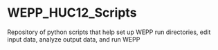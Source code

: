 # WEPP_HUC12_Scripts
Repository of python scripts that help set up WEPP run directories, edit input data, analyze output data, and run WEPP
